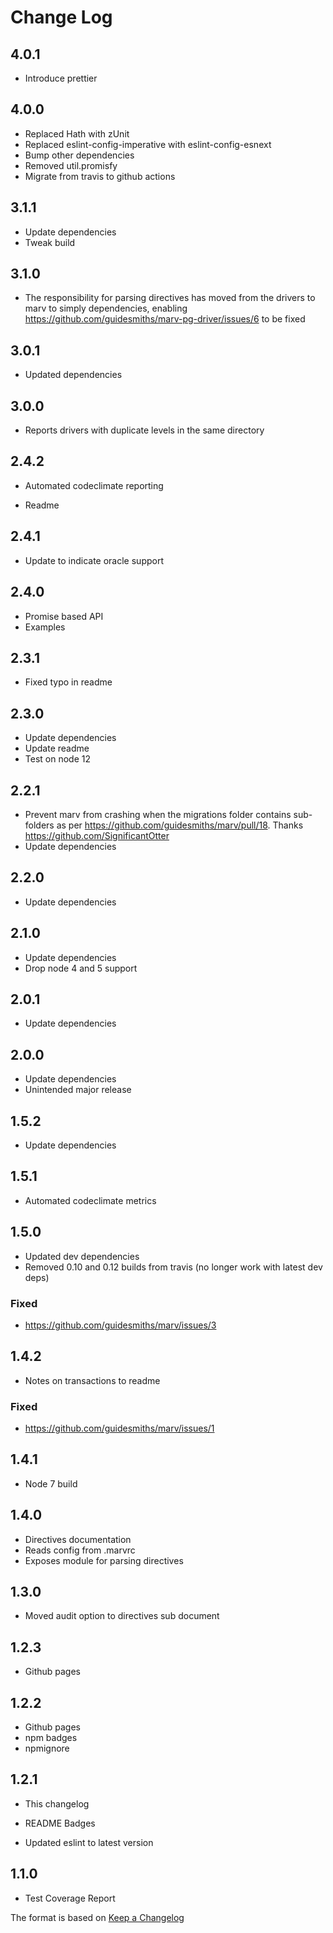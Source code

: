 # Change Log

## 4.0.1

- Introduce prettier

## 4.0.0

- Replaced Hath with zUnit
- Replaced eslint-config-imperative with eslint-config-esnext
- Bump other dependencies
- Removed util.promisfy
- Migrate from travis to github actions

## 3.1.1

- Update dependencies
- Tweak build

## 3.1.0

- The responsibility for parsing directives has moved from the drivers to marv to simply dependencies, enabling https://github.com/guidesmiths/marv-pg-driver/issues/6 to be fixed

## 3.0.1

- Updated dependencies

## 3.0.0

- Reports drivers with duplicate levels in the same directory

## 2.4.2

- Automated codeclimate reporting

- Readme

## 2.4.1

- Update to indicate oracle support

## 2.4.0

- Promise based API
- Examples

## 2.3.1

- Fixed typo in readme

## 2.3.0

- Update dependencies
- Update readme
- Test on node 12

## 2.2.1

- Prevent marv from crashing when the migrations folder contains sub-folders as per https://github.com/guidesmiths/marv/pull/18. Thanks https://github.com/SignificantOtter
- Update dependencies

## 2.2.0

- Update dependencies

## 2.1.0

- Update dependencies
- Drop node 4 and 5 support

## 2.0.1

- Update dependencies

## 2.0.0

- Update dependencies
- Unintended major release

## 1.5.2

- Update dependencies

## 1.5.1

- Automated codeclimate metrics

## 1.5.0

- Updated dev dependencies
- Removed 0.10 and 0.12 builds from travis (no longer work with latest dev deps)

### Fixed

- https://github.com/guidesmiths/marv/issues/3

## 1.4.2

- Notes on transactions to readme

### Fixed

- https://github.com/guidesmiths/marv/issues/1

## 1.4.1

- Node 7 build

## 1.4.0

- Directives documentation
- Reads config from .marvrc
- Exposes module for parsing directives

## 1.3.0

- Moved audit option to directives sub document

## 1.2.3

- Github pages

## 1.2.2

- Github pages
- npm badges
- npmignore

## 1.2.1

- This changelog
- README Badges

- Updated eslint to latest version

## 1.1.0

- Test Coverage Report

The format is based on [Keep a Changelog](http://keepachangelog.com/)
